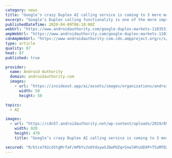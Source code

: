 ```yaml
---
category: news
title: "Google’s crazy Duplex AI calling service is coming to 3 more markets"
excerpt: "Google’s Duplex calling functionality is one of the more impressive inventions we’ve seen, delivering an AI concierge that’s capable of arranging appointments for you over the phone. This functionality is currently available in the US only, although Google was conducting a pilot test of sorts in New Zealand. Now, VentureBeat has uncovered ..."
publishedDateTime: 2020-04-09T06:18:00Z
webUrl: "https://www.androidauthority.com/google-duplex-markets-1103531/"
ampWebUrl: "https://www.androidauthority.com/google-duplex-markets-1103531/amp/"
cdnAmpWebUrl: "https://www-androidauthority-com.cdn.ampproject.org/c/s/www.androidauthority.com/google-duplex-markets-1103531/amp/"
type: article
quality: 87
heat: 87
published: true

provider:
  name: Android Authority
  domain: androidauthority.com
  images:
    - url: "https://insideout.app/ai/assets/images/organizations/androidauthority.com-50x50.jpg"
      width: 50
      height: 50

topics:
  - AI

images:
  - url: "https://cdn57.androidauthority.net/wp-content/uploads/2019/05/duplex-2-Google-2019-e1586412199711-920x470.jpg"
    width: 920
    height: 470
    title: "Google’s crazy Duplex AI calling service is coming to 3 more markets"

secured: "R/ktce792cd3tgMrfaF/mP6YvJsKYdxywSJDwPUZq+SnwlHYuUDXP+T5uMTO2k5PY7zHSdxi4h5MNkhbRizXTWcfRACYc/DcsjG6RPcR/pdIJ0eY+dRb9SAFS4lEeZYyqzLmhnzYxNH5GYiqsZ2PNWJoeB/ZUrUortbqjrWiJrU6fboz8Grx8mbzZ35oLSBBb180paVNjg5Ykv6DjzhjEFUV2osL6HnF/Ll4Mkahq8LJTOyx/hgYhWmSzrFw1XnQ4DVtCSGJEL8HBH/0U7RHNMdAvSIP31hRY3lAFdESC+cohjqMgcNvaHRAuwAp+7mVS1z2B6WA/jAINuCjZt7S9tOhLshVq4FzrcL5+c8XsKtTgwrd5DSMeIgeNM955ROyojyWrpp1g0gF5b9tM9SiTLo1iwg669ojmGSBmD46jEZV6QdABdrnzfYgONK8L4XIGC1M8CEXFaPnyqnkJdttv1ituf0NkFYheWePdjLjyV8=;/8kXdmW7opxDhcIXHlDndQ=="
---
```


